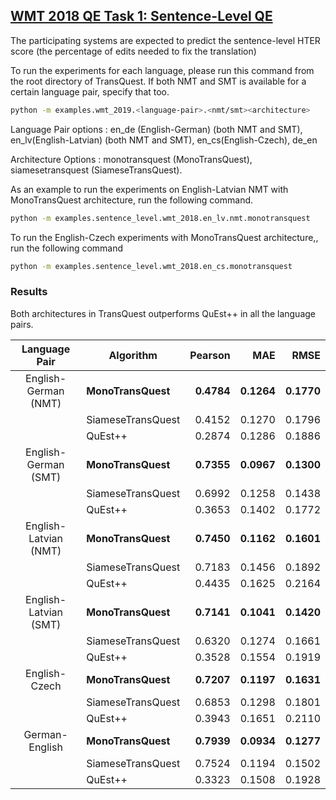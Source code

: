 ## [WMT 2018 QE Task 1: Sentence-Level QE](https://www.statmt.org/wmt18/quality-estimation-task.html)
The participating systems are expected to predict the sentence-level HTER score (the percentage of edits needed to fix the translation)

To run the experiments for each language, please run this command from the root directory of TransQuest. If both NMT and SMT is available for a certain language pair, specify that too.  

```bash
python -m examples.wmt_2019.<language-pair>.<nmt/smt><architecture>
```

Language Pair options :  en_de (English-German) (both NMT and SMT), en_lv(English-Latvian) (both NMT and SMT), en_cs(English-Czech), de_en 

Architecture Options : monotransquest (MonoTransQuest), siamesetransquest (SiameseTransQuest).

As an example to run the experiments on English-Latvian NMT with MonoTransQuest architecture, run the following command. 

```bash
python -m examples.sentence_level.wmt_2018.en_lv.nmt.monotransquest
```

To run the English-Czech experiments with MonoTransQuest architecture,, run the following command

```bash
python -m examples.sentence_level.wmt_2018.en_cs.monotransquest
```


### Results
Both architectures in TransQuest outperforms QuEst++ in all the language pairs. 

| Language Pair           |     Algorithm        |  Pearson | MAE      | RMSE      |
|:-----------------------:|--------------------- | -------: | --------:| --------: |  
| English-German (NMT)    |**MonoTransQuest**    |**0.4784**|**0.1264**|**0.1770** |
|                         |  SiameseTransQuest   |  0.4152  | 0.1270   |  0.1796   |
|                         |  QuEst++             |  0.2874  | 0.1286   |  0.1886   |
| English-German (SMT)    |**MonoTransQuest**    |**0.7355**|**0.0967**|**0.1300** |
|                         |  SiameseTransQuest   |  0.6992  | 0.1258   |  0.1438   |
|                         |  QuEst++             |  0.3653  | 0.1402   |  0.1772   |
| English-Latvian (NMT)   |**MonoTransQuest**    |**0.7450**|**0.1162**|**0.1601** |
|                         |  SiameseTransQuest   |  0.7183  | 0.1456   |  0.1892   |
|                         |  QuEst++             |  0.4435  | 0.1625   |  0.2164   |
| English-Latvian (SMT)   |**MonoTransQuest**    |**0.7141**|**0.1041**|**0.1420** |
|                         |  SiameseTransQuest   |  0.6320  | 0.1274   |  0.1661   |
|                         |  QuEst++             |  0.3528  | 0.1554   |  0.1919   |
| English-Czech           |**MonoTransQuest**    |**0.7207**|**0.1197**|**0.1631** |
|                         |  SiameseTransQuest   |  0.6853  | 0.1298   |  0.1801   |
|                         |  QuEst++             |  0.3943  | 0.1651   |  0.2110   |
| German-English          |**MonoTransQuest**    |**0.7939**|**0.0934**|**0.1277** |
|                         |  SiameseTransQuest   |  0.7524  | 0.1194   |  0.1502   |
|                         |  QuEst++             |  0.3323  | 0.1508   |  0.1928   |